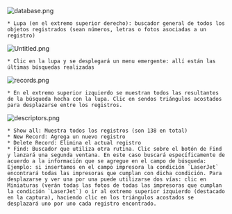![database.png](https://bitbucket.org/repo/yLrxrz/images/4112836837-database.png)

	* Lupa (en el extremo superior derecho): buscador general de todos los objetos registrados (sean números, letras o fotos asociadas a un registro) 
![Untitled.png](https://bitbucket.org/repo/yLrxrz/images/1010649083-Untitled.png)     

	* Clic en la lupa y se desplegará un menu emergente: allí están las últimas búsquedas realizadas
![records.png](https://bitbucket.org/repo/yLrxrz/images/697017932-records.png)

	* En el extremo superior izquierdo se muestran todos las resultantes de la búsqueda hecha con la lupa. Clic en sendos triángulos acostados para desplazarse entre los registros.
![descriptors.png](https://bitbucket.org/repo/yLrxrz/images/4027929707-descriptors.png)

	* Show all: Muestra todos los registros (son 138 en total)
	* New Record: Agrega un nuevo registro
	* Delete Record: Elimina el actual registro
	* Find: Buscador que utiliza otra rutina. Clic sobre el botón de Find y lanzará una segunda ventana. En este caso buscará específicamente de acuerdo a la información que se agregue en el campo de búsqueda: Ejemplo: si insertamos en el campo impresora la condición `LaserJet` encontrará todas las impresoras que cumplan con dicha condición. Para desplazarse y ver una por una puede utilizarse dos vías: clic en Miniaturas (verán todas las fotos de todas las impresoras que cumplan la condición `LaserJet`) o ir al extremo superior izquierdo (destacado en la captura), haciendo clic en los triángulos acostados se desplazará uno por uno cada registro encontrado.
